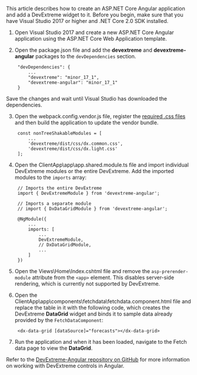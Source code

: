 This article describes how to create an ASP.NET Core Angular application and add a DevExtreme widget to it. Before you begin, make sure that you have Visual Studio 2017 or higher and .NET Core 2.0 SDK installed.

1. Open Visual Studio 2017 and create a new ASP.NET Core Angular application using the ASP.NET Core Web Application template.

2. Open the package.json file and add the **devextreme** and **devextreme-angular** packages to the `devDependencies` section.

        "devDependencies": {
            ...
            "devextreme": "minor_17_1",
            "devextreme-angular": "minor_17_1"
        }

 Save the changes and wait until Visual Studio has downloaded the dependencies.

3. Open the webpack.config.vendor.js file, register the [required .css files](/concepts/60%20Themes/10%20Predefined%20Themes '/Documentation/Guide/Themes/Predefined_Themes/') and then build the application to update the vendor bundle.

        const nonTreeShakableModules = [
            ...
            'devextreme/dist/css/dx.common.css',
            'devextreme/dist/css/dx.light.css'
        ];
        
4. Open the ClientApp\app\app.shared.module.ts file and import individual DevExtreme modules or the entire DevExtreme. Add the imported modules to the `imports` array:

        // Imports the entire DevExtreme
        import { DevExtremeModule } from 'devextreme-angular'; 
        
        // Imports a separate module
        // import { DxDataGridModule } from 'devextreme-angular'; 

        @NgModule({ 
            ... 
            imports: [ 
                ... 
                DevExtremeModule,
                // DxDataGridModule,
                ... 
            ] 
        })

5. Open the Views\Home\Index.cshtml file and remove the `asp-prerender-module` attribute from the `<app>` element. This disables server-side rendering, which is currently not supported by DevExtreme.

6. Open the ClientApp\app\components\fetchdata\fetchdata.component.html file and replace the table in it with the following code, which creates the DevExtreme **DataGrid** widget and binds it to sample data already provided by the `FetchDataComponent`:

        <dx-data-grid [dataSource]="forecasts"></dx-data-grid>

7. Run the application and when it has been loaded, navigate to the Fetch data page to view the **DataGrid**.

Refer to the [DevExtreme-Angular repository on GitHub](https://github.com/DevExpress/devextreme-angular) for more information on working with DevExtreme controls in Angular.
